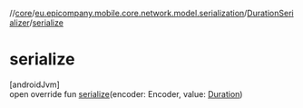 //[core](../../../index.md)/[eu.epicompany.mobile.core.network.model.serialization](../index.md)/[DurationSerializer](index.md)/[serialize](serialize.md)

# serialize

[androidJvm]\
open override fun [serialize](serialize.md)(encoder: Encoder, value: [Duration](https://developer.android.com/reference/kotlin/java/time/Duration.html))
